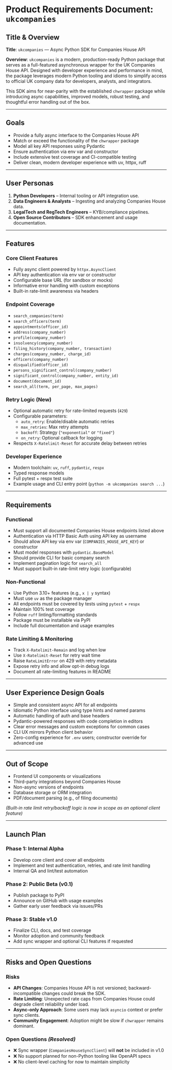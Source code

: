 # Product Requirements Document: `ukcompanies`

## Title & Overview

**Title**: `ukcompanies` — Async Python SDK for Companies House API

**Overview**:
`ukcompanies` is a modern, production-ready Python package that serves as a full-featured asynchronous wrapper for the UK Companies House API. Designed with developer experience and performance in mind, the package leverages modern Python tooling and idioms to simplify access to official UK company data for developers, analysts, and integrators.

This SDK aims for near-parity with the established `chwrapper` package while introducing async capabilities, improved models, robust testing, and thoughtful error handling out of the box.

---

## Goals

- Provide a fully async interface to the Companies House API
- Match or exceed the functionality of the `chwrapper` package
- Model all key API responses using Pydantic
- Ensure authentication via env var and constructor
- Include extensive test coverage and CI-compatible testing
- Deliver clean, modern developer experience with uv, httpx, ruff

---

## User Personas

1. **Python Developers** – Internal tooling or API integration use.
2. **Data Engineers & Analysts** – Ingesting and analyzing Companies House data.
3. **LegalTech and RegTech Engineers** – KYB/compliance pipelines.
4. **Open Source Contributors** – SDK enhancement and usage documentation.

---

## Features

### Core Client Features
- Fully async client powered by `httpx.AsyncClient`
- API key authentication via env var or constructor
- Configurable base URL (for sandbox or mocks)
- Informative error handling with custom exceptions
- Built-in rate-limit awareness via headers

### Endpoint Coverage
- `search_companies(term)`
- `search_officers(term)`
- `appointments(officer_id)`
- `address(company_number)`
- `profile(company_number)`
- `insolvency(company_number)`
- `filing_history(company_number, transaction)`
- `charges(company_number, charge_id)`
- `officers(company_number)`
- `disqualified(officer_id)`
- `persons_significant_control(company_number)`
- `significant_control(company_number, entity_id)`
- `document(document_id)`
- `search_all(term, per_page, max_pages)`

### Retry Logic (New)
- Optional automatic retry for rate-limited requests (`429`)
- Configurable parameters:
  - `auto_retry`: Enable/disable automatic retries
  - `max_retries`: Max retry attempts
  - `backoff`: Strategy (`"exponential"` or `"fixed"`)
  - `on_retry`: Optional callback for logging
- Respects `X-Ratelimit-Reset` for accurate delay between retries

### Developer Experience
- Modern toolchain: `uv`, `ruff`, `pydantic`, `respx`
- Typed response models
- Full pytest + respx test suite
- Example usage and CLI entry point (`python -m ukcompanies search ...`)

---

## Requirements

### Functional
- Must support all documented Companies House endpoints listed above
- Authentication via HTTP Basic Auth using API key as username
- Should allow API key via env var (`COMPANIES_HOUSE_API_KEY`) or constructor
- Must model responses with `pydantic.BaseModel`
- Should provide CLI for basic company search
- Implement pagination logic for `search_all`
- Must support built-in rate-limit retry logic (configurable)

### Non-Functional
- Use Python 3.10+ features (e.g., `x | y` syntax)
- Must use `uv` as the package manager
- All endpoints must be covered by tests using `pytest` + `respx`
- Maintain 100% test coverage
- Follow `ruff` linting/formatting standards
- Package must be installable via PyPI
- Include full documentation and usage examples

### Rate Limiting & Monitoring
- Track `X-Ratelimit-Remain` and log when low
- Use `X-Ratelimit-Reset` for retry wait time
- Raise `RateLimitError` on 429 with retry metadata
- Expose retry info and allow opt-in debug logs
- Document all rate-limiting features in README

---

## User Experience Design Goals

- Simple and consistent async API for all endpoints
- Idiomatic Python interface using type hints and named params
- Automatic handling of auth and base headers
- Pydantic-powered responses with code completion in editors
- Clear error messages and custom exceptions for common cases
- CLI UX mirrors Python client behavior
- Zero-config experience for `.env` users; constructor override for advanced use

---

## Out of Scope

- Frontend UI components or visualizations
- Third-party integrations beyond Companies House
- Non-async versions of endpoints
- Database storage or ORM integration
- PDF/document parsing (e.g., of filing documents)

_(Built-in rate limit retry/backoff logic is now in scope as an optional client feature)_

---

## Launch Plan

### Phase 1: Internal Alpha
- Develop core client and cover all endpoints
- Implement and test authentication, retries, and rate limit handling
- Internal QA and lint/test automation

### Phase 2: Public Beta (v0.1)
- Publish package to PyPI
- Announce on GitHub with usage examples
- Gather early user feedback via issues/PRs

### Phase 3: Stable v1.0
- Finalize CLI, docs, and test coverage
- Monitor adoption and community feedback
- Add sync wrapper and optional CLI features if requested

---

## Risks and Open Questions

### Risks
- **API Changes**: Companies House API is not versioned; backward-incompatible changes could break the SDK.
- **Rate Limiting**: Unexpected rate caps from Companies House could degrade client reliability under load.
- **Async-only Approach**: Some users may lack `asyncio` context or prefer sync clients.
- **Community Engagement**: Adoption might be slow if `chwrapper` remains dominant.

### Open Questions _(Resolved)_
- ❌ Sync wrapper (`CompaniesHouseSyncClient`) will **not** be included in v1.0
- ❌ No support planned for non-Python tooling like OpenAPI specs
- ❌ No client-level caching for now to maintain simplicity
